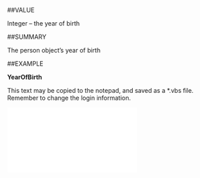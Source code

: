 
##VALUE

Integer – the year of birth


##SUMMARY

The person object’s year of birth


##EXAMPLE

**YearOfBirth**

This text may be copied to the notepad, and saved as a *.vbs file. Remember to change the login information.

![](..\..\Examples\vbs\SOPerson.YearOfBirth.vbs.txt)

